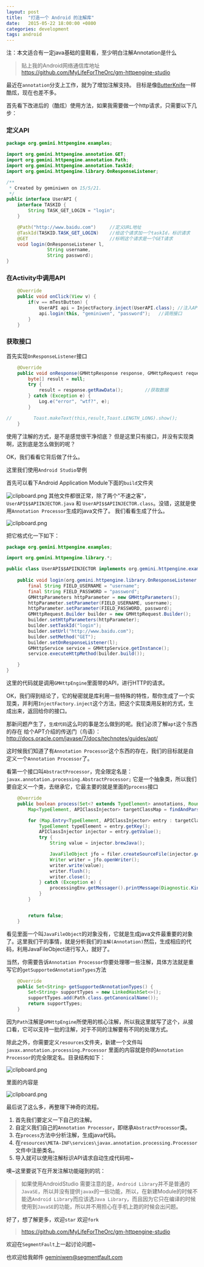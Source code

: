 ```yaml
---
layout: post
title:  "打造一个 Android 的注解库"
date:   2015-05-22 18:00:00 +0800
categories: development
tags: android
---
```


注：本文适合有一定java基础的童鞋看，至少明白注解Annotation是什么
<!-- more -->

> 贴上我的Android网络通信库地址
https://github.com/MyLifeForTheOrc/gm-httpengine-studio

最近在`annotation`分支上工作，就为了增加注解支持。
目标是像[ButterKnife](https://github.com/JakeWharton/butterknife)一样酷炫，现在也差不多。

首先看下改进后的（酷炫）使用方法，如果我需要做一个http请求，只需要以下几步：

### 定义API

```java
package org.gemini.httpengine.examples;

import org.gemini.httpengine.annotation.GET;
import org.gemini.httpengine.annotation.Path;
import org.gemini.httpengine.annotation.TaskId;
import org.gemini.httpengine.library.OnResponseListener;

/**
 * Created by geminiwen on 15/5/21.
 */
public interface UserAPI {
    interface TASKID {
        String TASK_GET_LOGIN = "login";
    }

    @Path("http://www.baidu.com")     //定义URL地址
    @TaskId(TASKID.TASK_GET_LOGIN)    //给这个请求加一个taskId，标识请求
    @GET                              //标明这个请求是一个GET请求
    void login(OnResponseListener l,
               String username,
               String password);
}
```

### 在Activity中调用API
```java
    @Override
    public void onClick(View v) {
        if(v == mTestButton) {
            UserAPI api = InjectFactory.inject(UserAPI.class); //注入API实例
            api.login(this, "geminiwen", "password");   //调用接口
        }
    }
```

### 获取接口
首先实现`OnResponseListener`接口
```java
    @Override
    public void onResponse(GMHttpResponse response, GMHttpRequest request) {
        byte[] result = null;
        try {
            result = response.getRawData();        //获取数据
        } catch (Exception e) {
            Log.e("error", "wtf?", e);
        }

//        Toast.makeText(this,result,Toast.LENGTH_LONG).show();
    }
```

使用了注解的方式，是不是感觉很干净彻底？
但是这里只有接口，并没有实现类啊，这到底是怎么做到的呢？

OK，我们看看它背后做了什么。

这里我们使用`Android Studio`举例

首先可以看下Android Application Module下面的`build`文件夹

![clipboard.png](https://segmentfault.com/img/bVlQLE)
其他文件都很正常，除了两个"不速之客"，`UserAPI$$APIINJECTOR.java` 和 `UserAPI$$APIINJECTOR.class`。没错，这就是使用`Annotation Processor`生成的java文件了。
我们看看生成了什么。

![clipboard.png](https://segmentfault.com/img/bVlQLP)

把它格式化一下如下：
```java
package org.gemini.httpengine.examples;

import org.gemini.httpengine.library.*;

public class UserAPI$$APIINJECTOR implements org.gemini.httpengine.examples.UserAPI {
    
    public void login(org.gemini.httpengine.library.OnResponseListener l, java.lang.String username, java.lang.String password) {
        final String FIELD_USERNAME = "username";
        final String FIELD_PASSWORD = "password";
        GMHttpParameters httpParameter = new GMHttpParameters();
        httpParameter.setParameter(FIELD_USERNAME, username);
        httpParameter.setParameter(FIELD_PASSWORD, password);
        GMHttpRequest.Builder builder = new GMHttpRequest.Builder();
        builder.setHttpParameters(httpParameter);
        builder.setTaskId("login");
        builder.setUrl("http://www.baidu.com");
        builder.setMethod("GET");
        builder.setOnResponseListener(l);
        GMHttpService service = GMHttpService.getInstance();
        service.executeHttpMethod(builder.build());

    }
}
```
这里的代码就是调用`GMHttpEngine`里面带的API，进行HTTP的请求。

OK，我们得到结论了，它的秘密就是库利用一些特殊的特性，帮你生成了一个实现类，并利用`InjectFactory.inject`这个方法，把这个实现类用反射的方式，生成出来，返回给你的接口。

那新问题产生了，`生成代码`这么叼的事是怎么做到的呢。我们必须了解`apt`这个东西的存在
给个APT介绍的传送门（鸟语）：http://docs.oracle.com/javase/7/docs/technotes/guides/apt/

这时候我们知道了有`Annotation Processor`这个东西的存在，我们的目标就是自定义一个`Annotation Processor`了。

看第一个接口叫`AbstractProcessor`，完全限定名是：`javax.annotation.processing.AbstractProcessor;`
它是一个抽象类，所以我们要自定义一个类，去继承它，它最主要的就是里面的`process`接口
```java
    @Override
    public boolean process(Set<? extends TypeElement> annotations, RoundEnvironment roundEnv) {
        Map<TypeElement, APIClassInjector> targetClassMap = findAndParseTargets(roundEnv);

        for (Map.Entry<TypeElement, APIClassInjector> entry : targetClassMap.entrySet()) {
            TypeElement typeElement = entry.getKey();
            APIClassInjector injector = entry.getValue();
            try {
                String value = injector.brewJava();

                JavaFileObject jfo = filer.createSourceFile(injector.getFqcn(), typeElement);
                Writer writer = jfo.openWriter();
                writer.write(value);
                writer.flush();
                writer.close();
            } catch (Exception e) {
                processingEnv.getMessager().printMessage(Diagnostic.Kind.ERROR, e.getMessage(), typeElement);
            }
        }


        return false;
    }
```
看见里面一个叫`JavaFileObject`的对象没有，它就是生成java文件最重要的对象了。这里我们干的事情，就是分析我们的`注解(Annotation)`然后，生成相应的代码，利用JavaFileObject进行写入，就好了。

当然，你需要告诉`Annotation Processor`你要处理哪一些注解，具体方法就是重写它的`getSupportedAnnotationTypes`方法
```java
    @Override
    public Set<String> getSupportedAnnotationTypes() {
        Set<String> supportTypes = new LinkedHashSet<>();
        supportTypes.add(Path.class.getCanonicalName());
        return supportTypes;
    }
```
因为`Path`注解是`GMHttpEngine`所使用的核心注解，所以我这里就写了这个，从接口看，它可以支持一批的注解，对于不同的注解要有不同的处理方式。

除此之外，你需要定义`resources`文件夹，新建一个文件叫`javax.annotation.processing.Processor`
里面的内容就是你的`Annotation Processor`的完全限定名。目录结构如下：

![clipboard.png](https://segmentfault.com/img/bVlQNB)

里面的内容是


![clipboard.png](https://segmentfault.com/img/bVlQNC)


最后说了这么多，再整理下神奇的流程。

1. 首先我们要定义一下自己的注解。
2. 自定义我们自己的`Annotation Processor`，即继承`AbstractProcessor`类。
3. 在`process`方法中分析注解，生成java代码。
4. 在`resources\META-INF\services\javax.annotation.processing.Processor`文件中注册类名。
5. 导入就可以使用注解标识API请求自动生成代码啦~

噢~这里要说下在开发注解功能碰到的坑：

> 如果使用AndroidStudio 需要注意的是，`Android Library`并不是普通的`JavaSE`，所以并没有提供`javax`的一些功能，所以，在新建Module的时候不能选`Android Library`而应该选`Java Library`，而且因为它只在编译的时候使用到`JavaSE`的功能，所以并不用担心在手机上跑的时候会出问题。

好了，想了解更多，欢迎`star` 欢迎`fork`
> https://github.com/MyLifeForTheOrc/gm-httpengine-studio

欢迎在`SegmentFault`上一起讨论问题~

也欢迎给我邮件 [geminiwen@segmentfault.com](mailto:geminiwen@segmentfault.com)
